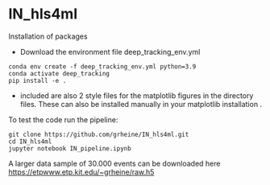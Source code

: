 # IN_hls4ml

Installation of packages
* Download the environment file deep_tracking_env.yml
```
conda env create -f deep_tracking_env.yml python=3.9
conda activate deep_tracking
pip install -e .
```
* included are also 2 style files for the matplotlib figures in the directory files. These can also be installed manually in your matplotlib installation . 

To test the code run the pipeline:
```
git clone https://github.com/grheine/IN_hls4ml.git
cd IN_hls4ml
jupyter notebook IN_pipeline.ipynb
```
A larger data sample of 30.000 events can be downloaded here https://etpwww.etp.kit.edu/~grheine/raw.h5
